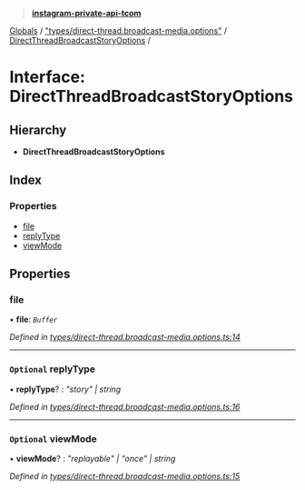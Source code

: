 > **[instagram-private-api-tcom](../README.md)**

[Globals](../README.md) / ["types/direct-thread.broadcast-media.options"](../modules/_types_direct_thread_broadcast_media_options_.md) / [DirectThreadBroadcastStoryOptions](_types_direct_thread_broadcast_media_options_.directthreadbroadcaststoryoptions.md) /

# Interface: DirectThreadBroadcastStoryOptions

## Hierarchy

* **DirectThreadBroadcastStoryOptions**

## Index

### Properties

* [file](_types_direct_thread_broadcast_media_options_.directthreadbroadcaststoryoptions.md#file)
* [replyType](_types_direct_thread_broadcast_media_options_.directthreadbroadcaststoryoptions.md#optional-replytype)
* [viewMode](_types_direct_thread_broadcast_media_options_.directthreadbroadcaststoryoptions.md#optional-viewmode)

## Properties

###  file

• **file**: *`Buffer`*

*Defined in [types/direct-thread.broadcast-media.options.ts:14](https://github.com/cuonglnhust/instagram-private-api-tcom/blob/3e16058/src/types/direct-thread.broadcast-media.options.ts#L14)*

___

### `Optional` replyType

• **replyType**? : *"story" | string*

*Defined in [types/direct-thread.broadcast-media.options.ts:16](https://github.com/cuonglnhust/instagram-private-api-tcom/blob/3e16058/src/types/direct-thread.broadcast-media.options.ts#L16)*

___

### `Optional` viewMode

• **viewMode**? : *"replayable" | "once" | string*

*Defined in [types/direct-thread.broadcast-media.options.ts:15](https://github.com/cuonglnhust/instagram-private-api-tcom/blob/3e16058/src/types/direct-thread.broadcast-media.options.ts#L15)*